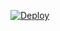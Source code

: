 [![Deploy](https://github.com/etiennedelange/etiennedelange.github.io/actions/workflows/main.yml/badge.svg?branch=main)](https://github.com/etiennedelange/etiennedelange.github.io/actions/workflows/main.yml)
